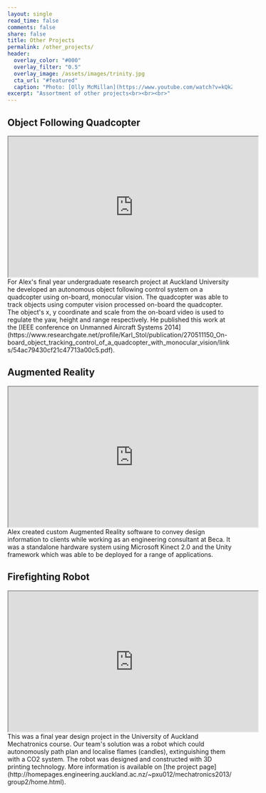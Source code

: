 ```yaml
---
layout: single
read_time: false
comments: false
share: false
title: Other Projects
permalink: /other_projects/
header:
  overlay_color: "#000"
  overlay_filter: "0.5"
  overlay_image: /assets/images/trinity.jpg
  cta_url: "#featured"
  caption: "Photo: [Olly McMillan](https://www.youtube.com/watch?v=kQkZeXHfgwA&t=1s)"
excerpt: "Assortment of other projects<br><br><br>"
---
```


## Object Following Quadcopter
<iframe width="560" height="315" src="https://www.youtube.com/embed/jDHYdiEp-eQ?color=white&theme=light"></iframe>
For Alex's final year undergraduate research project at Auckland University he developed an autonomous object following control system on a quadcopter using on-board, monocular vision. The quadcopter was able to track objects using computer vision processed on-board the quadcopter. The object's x, y coordinate and scale from the on-board video is used to regulate the yaw, height and range respectively. He published this work at the [IEEE conference on Unmanned Aircraft Systems 2014](https://www.researchgate.net/profile/Karl_Stol/publication/270511150_On-board_object_tracking_control_of_a_quadcopter_with_monocular_vision/links/54ac79430cf21c47713a00c5.pdf).

## Augmented Reality
<iframe width="560" height="315" src="https://www.youtube.com/embed/lw-LNR_bfeo?color=white&theme=light"></iframe>
Alex created custom Augmented Reality software to convey design information to clients while working as an engineering consultant at Beca. It was a standalone hardware system using Microsoft Kinect 2.0 and the Unity framework which was able to be deployed for a range of applications.

## Firefighting Robot
<iframe width="560" height="315" src="https://www.youtube.com/embed/js2hVfB0frA?color=white&theme=light"></iframe>
This was a final year design project in the University of Auckland Mechatronics course. Our team's solution was a robot which could autonomously path plan and localise flames (candles), extinguishing them with a CO2 system. The robot was designed and constructed with 3D printing technology. More information is available on [the project page](http://homepages.engineering.auckland.ac.nz/~pxu012/mechatronics2013/group2/home.html).


